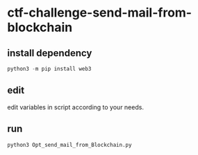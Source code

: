 # ctf-challenge-send-mail-from-blockchain
## install dependency
```python
python3 -m pip install web3
```
## edit

edit variables in script according to your needs.

## run
```bash
python3 Opt_send_mail_from_Blockchain.py
```
